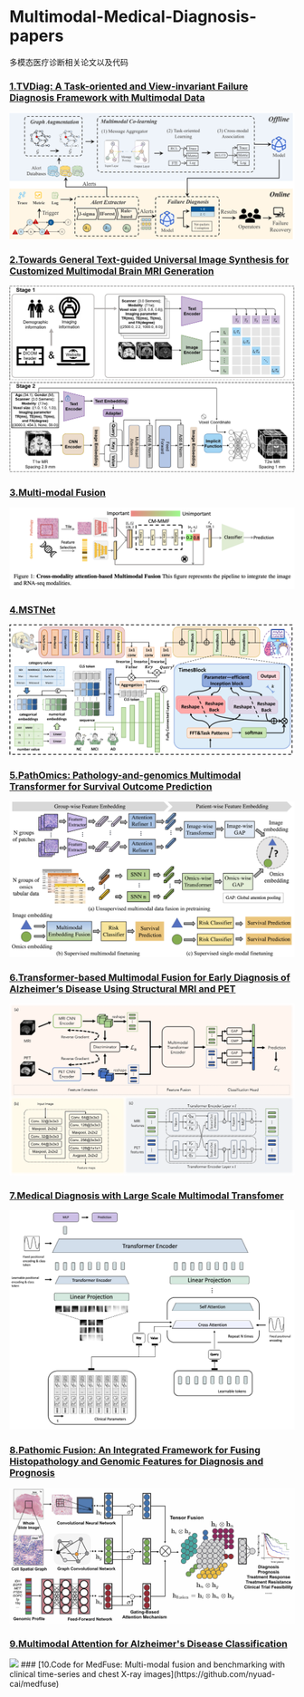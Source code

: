 # Multimodal-Medical-Diagnosis-papers
多模态医疗诊断相关论文以及代码
### [1.TVDiag: A Task-oriented and View-invariant Failure Diagnosis Framework with Multimodal Data](https://github.com/WHU-AISE/TVDiag/tree/main)
![](./imgs/structure.png)
### [2.Towards General Text-guided Universal Image Synthesis for Customized Multimodal Brain MRI Generation](https://github.com/Wangyulin-user/TUMSyn)
![](./imgs/github_framework.jpg)
### [3.Multi-modal Fusion](https://github.com/hrlblab/CS-MIL/tree/main)
![Overview](https://github.com/hrlblab/CS-MIL/blob/main/Cross_modality.png)<br />
### [4.MSTNet](https://github.com/JustlfC03/MSTNet/tree/main)
![](./imgs/model.png)
### [5.PathOmics: Pathology-and-genomics Multimodal Transformer for Survival Outcome Prediction](https://github.com/Cassie07/PathOmics/tree/main)
![](./imgs/Figure1.png)
### [6.Transformer-based Multimodal Fusion for Early Diagnosis of Alzheimer’s Disease Using Structural MRI and PET](https://github.com/Kateridge/TransMF_AD)
![](./imgs/method.png)
### [7.Medical Diagnosis with Large Scale Multimodal Transfomer](https://github.com/firasgit/lsmt)
![](./imgs/model1.png)
### [8.Pathomic Fusion: An Integrated Framework for Fusing Histopathology and Genomic Features for Diagnosis and Prognosis](https://github.com/mahmoodlab/PathomicFusion)
![](./imgs/main_fig.jpg)
### [9.Multimodal Attention for Alzheimer's Disease Classification](https://github.com/rsinghlab/maddi)
<img src="https://user-images.githubusercontent.com/35315239/187262625-0f980b94-7cce-49ec-9041-421e56b67ecd.png" width="600">
### [10.Code for MedFuse: Multi-modal fusion and benchmarking with clinical time-series and chest X-ray images](https://github.com/nyuad-cai/medfuse)


